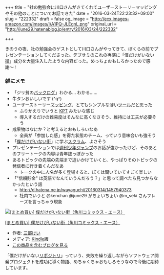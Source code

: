 +++
title = "社の勉強会に川口さんがきてくれてユーザーストーリーマッピングやその他のことについてお話できた"
date = "2016-03-24T22:23:32+09:00"
slug = "222332"
draft = false
og_image = "http://ecx.images-amazon.com/images/I/A1PQ-JLEgnL.png"
original_url = "http://june29.hatenablog.jp/entry/2016/03/24/222332"

+++

<p>きのうの夜、社の勉強会のゲストとして川口さんがやってきて、ぼくらの前でプレゼンテーションしてくださった。<a class="keyword" href="http://d.hatena.ne.jp/keyword/%A5%C7%A5%D6%A5%B5%A5%DF">デブサミ</a>のこれの再演に「<a class="keyword" href="http://d.hatena.ne.jp/keyword/%CB%CD%A4%C0%A4%B1%A4%AC%A4%A4%A4%CA%A4%A4%B3%B9">僕だけがいない街</a>」成分を大量注入したような内容だった。めっちょおもしろかったので感謝〜！</p>

<script async class="speakerdeck-embed" data-id="2e49caeb50794b01b23825b7a6827d18" data-ratio="1.33333333333333" src="//speakerdeck.com/assets/embed.js"></script>


<h3>雑にメモ</h3>

<ul>
<li>「ジリ貧の<a class="keyword" href="http://d.hatena.ne.jp/keyword/%A5%D0%A5%C3%A5%AF%A5%ED%A5%B0">バックログ</a>」わかる… わかる……</li>
<li>牛タンおいしいです (^q^)</li>
<li>ユーザーストーリー<a class="keyword" href="http://d.hatena.ne.jp/keyword/%A5%DE%A5%C3%A5%D4%A5%F3%A5%B0">マッピング</a>、とてもシンプルな薄い<a class="keyword" href="http://d.hatena.ne.jp/keyword/%A5%C4%A1%BC%A5%EB">ツール</a>だと思った

<ul>
<li>ふりかえりでいうと <a class="keyword" href="http://d.hatena.ne.jp/keyword/KPT">KPT</a> みたいな感じ</li>
<li>導入するだけの難易度はそんなに高くなさそう、維持には工夫が必要そう</li>
</ul>
</li>
<li>成果物はなにか？と考えるとおもしろいなあ

<ul>
<li>全員が「参加した感」を得た状態のチーム、っていう意味合いも強そう</li>
</ul>
</li>
<li>「<a class="keyword" href="http://d.hatena.ne.jp/keyword/%CB%CD%A4%C0%A4%B1%A4%AC%A4%A4%A4%CA%A4%A4%B3%B9">僕だけがいない街</a>」に学ぶ<a class="keyword" href="http://d.hatena.ne.jp/keyword/%A5%B9%A5%AF%A5%E9%A5%E0">スクラム</a>、よさそう</li>
<li>プレゼンテーションでは<a class="keyword" href="http://d.hatena.ne.jp/keyword/%BD%B5%B4%A9%BE%AF%C7%AF%A5%B8%A5%E3%A5%F3%A5%D7">週刊少年ジャンプ</a>のお話が強かったけど、そのあとのフリートークの内容は青年誌っぽかった</li>
<li>あるトピックの先端の先端まで追いかけていくと、やっぱりそのトピックの発信者に行き着くんだなあ

<ul>
<li>トークの中に人名が多く登場すると、ぼくは聞いていてすごく楽しい</li>
</ul>
</li>
<li>「"信頼貯金" は英語でなんていうんだろう？」と思って調べたら見つからなかったという話

<ul>
<li><a href="http://d.hatena.ne.jp/wayaguchi/20160314/1457940373">http://d.hatena.ne.jp/wayaguchi/20160314/1457940373</a></li>
<li>社内でいうと @kenchan @june29 がちょいちょい @m_seki さんフレーズを言っちゃう現象</li>
</ul>
</li>
</ul>


<p></p>
<div class="hatena-asin-detail">
<a href="http://www.amazon.co.jp/exec/obidos/ASIN/B01A84S06I/cameralady-22/"><img src="http://ecx.images-amazon.com/images/I/A1PQ-JLEgnL._SL160_.png" class="hatena-asin-detail-image" alt="[まとめ買い] 僕だけがいない街（角川コミックス・エース）" title="[まとめ買い] 僕だけがいない街（角川コミックス・エース）"></a><div class="hatena-asin-detail-info">
<p class="hatena-asin-detail-title"><a href="http://www.amazon.co.jp/exec/obidos/ASIN/B01A84S06I/cameralady-22/">[まとめ買い] 僕だけがいない街（角川コミックス・エース）</a></p>
<ul>
<li>
<span class="hatena-asin-detail-label">作者:</span> <a class="keyword" href="http://d.hatena.ne.jp/keyword/%BB%B0%C9%F4%A4%B1%A4%A4">三部けい</a>
</li>
<li>
<span class="hatena-asin-detail-label">メディア:</span> <a class="keyword" href="http://d.hatena.ne.jp/keyword/Kindle">Kindle</a>版</li>
<li><a href="http://d.hatena.ne.jp/asin/B01A84S06I/cameralady-22" target="_blank">この商品を含むブログを見る</a></li>
</ul>
</div>
<div class="hatena-asin-detail-foot"></div>
</div>

<p>「僕だけがいない<a class="keyword" href="http://d.hatena.ne.jp/keyword/%A5%EA%A5%DD%A5%B8%A5%C8%A5%EA">リポジトリ</a>」っていう、失敗を繰り返しながらソフトウェア開発プロジェクトを成功に導く物語、めちゃくちゃおもしろそうなので今後に期待しています。</p>